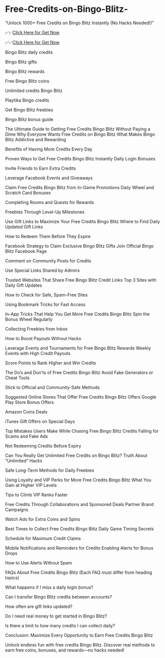 # Free-Credits-on-Bingo-Blitz-
“Unlock 1000+ Free Credits on Bingo Blitz Instantly (No Hacks Needed!)”

✅✅[Click Here for Get Now](https://telegra.ph/Your-Link-Is-Ready-06-05-35)

✅✅[Click Here for Get Now](https://telegra.ph/Your-Link-Is-Ready-06-05-35)



Bingo Blitz daily credits

Bingo Blitz gifts

Bingo Blitz rewards

Free Bingo Blitz coins

Unlimited credits Bingo Blitz

Playtika Bingo credits

Get Bingo Blitz freebies

Bingo Blitz bonus guide

The Ultimate Guide to Getting Free Credits Bingo Blitz Without Paying a Dime
Why Everyone Wants Free Credits on Bingo Blitz
What Makes Bingo Blitz Addictive and Rewarding

 Benefits of Having More Credits Every Day

Proven Ways to Get Free Credits Bingo Blitz Instantly
Daily Login Bonuses

Invite Friends to Earn Extra Credits

Leverage Facebook Events and Giveaways

Claim Free Credits Bingo Blitz from In-Game Promotions
 Daily Wheel and Scratch Card Bonuses

 Completing Rooms and Quests for Rewards

Freebies Through Level-Up Milestones

Use Gift Links to Maximize Your Free Credits Bingo Blitz
Where to Find Daily Updated Gift Links

 How to Redeem Them Before They Expire

 Facebook Strategy to Claim Exclusive Bingo Blitz Gifts
Join Official Bingo Blitz Facebook Page

Comment on Community Posts for Credits

Use Special Links Shared by Admins

 Trusted Websites That Share Free Bingo Blitz Credit Links
Top 3 Sites with Daily Gift Updates

How to Check for Safe, Spam-Free Sites

Using Bookmark Tricks for Fast Access

 In-App Tricks That Help You Get More Free Credits Bingo Blitz
 Spin the Bonus Wheel Regularly

Collecting Freebies from Inbox

 How to Boost Payouts Without Hacks

 Leverage Events and Tournaments for Free Bingo Blitz Rewards
Weekly Events with High Credit Payouts

Score Points to Rank Higher and Win Credits

 The Do’s and Don’ts of Free Credits Bingo Blitz
 Avoid Fake Generators or Cheat Tools

Stick to Official and Community-Safe Methods

Suggested Online Stores That Offer Free Credits Bingo Blitz Offers
Google Play Store Bonus Offers

 Amazon Coins Deals

iTunes Gift Offers on Special Days

 Top Mistakes Users Make While Chasing Free Bingo Blitz Credits
Falling for Scams and Fake Ads

 Not Redeeming Credits Before Expiry

Can You Really Get Unlimited Free Credits on Bingo Blitz?
Truth About “Unlimited” Hacks

Safe Long-Term Methods for Daily Freebies

 Using Loyalty and VIP Perks for More Free Credits Bingo Blitz
 What You Gain at Higher VIP Levels

 Tips to Climb VIP Ranks Faster

Free Credits Through Collaborations and Sponsored Deals
Partner Brand Campaigns

Watch Ads for Extra Coins and Spins

 Best Times to Collect Free Credits Bingo Blitz Daily
 Game Timing Secrets

Schedule for Maximum Credit Claims

 Mobile Notifications and Reminders for Credits
Enabling Alerts for Bonus Drops

 How to Use Alerts Without Spam

FAQs About Free Credits Bingo Blitz
(Each FAQ must differ from heading topics)

What happens if I miss a daily login bonus?

Can I transfer Bingo Blitz credits between accounts?

How often are gift links updated?

Do I need real money to get started in Bingo Blitz?

Is there a limit to how many credits I can collect daily?

Conclusion: Maximize Every Opportunity to Earn Free Credits Bingo Blitz

Unlock endless fun with free credits Bingo Blitz. Discover real methods to earn free coins, bonuses, and rewards—no hacks needed!

